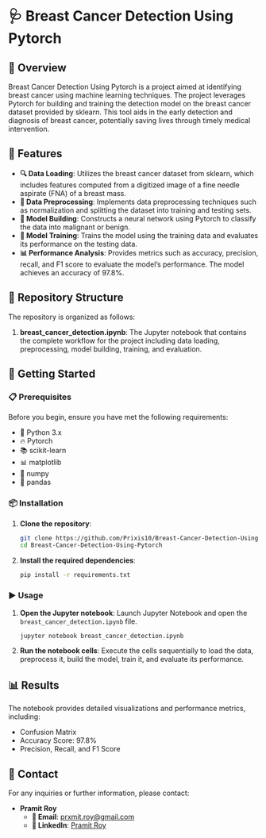# 🩺 Breast Cancer Detection Using Pytorch

## 📖 Overview
Breast Cancer Detection Using Pytorch is a project aimed at identifying breast cancer using machine learning techniques. The project leverages Pytorch for building and training the detection model on the breast cancer dataset provided by sklearn. This tool aids in the early detection and diagnosis of breast cancer, potentially saving lives through timely medical intervention.

## 🌟 Features
- **🔍 Data Loading**: Utilizes the breast cancer dataset from sklearn, which includes features computed from a digitized image of a fine needle aspirate (FNA) of a breast mass.
- **🔢 Data Preprocessing**: Implements data preprocessing techniques such as normalization and splitting the dataset into training and testing sets.
- **🧠 Model Building**: Constructs a neural network using Pytorch to classify the data into malignant or benign.
- **🧪 Model Training**: Trains the model using the training data and evaluates its performance on the testing data.
- **📊 Performance Analysis**: Provides metrics such as accuracy, precision, recall, and F1 score to evaluate the model’s performance. The model achieves an accuracy of 97.8%.

## 📂 Repository Structure
The repository is organized as follows:

1. **breast_cancer_detection.ipynb**: The Jupyter notebook that contains the complete workflow for the project including data loading, preprocessing, model building, training, and evaluation.

## 🚀 Getting Started
### 📋 Prerequisites
Before you begin, ensure you have met the following requirements:
- 🐍 Python 3.x
- 🔥 Pytorch
- 📚 scikit-learn
- 📊 matplotlib
- 📐 numpy
- 🧮 pandas

### 📦 Installation
1. **Clone the repository**:
    ```sh
    git clone https://github.com/Prixis10/Breast-Cancer-Detection-Using-Pytorch.git
    cd Breast-Cancer-Detection-Using-Pytorch
    ```
2. **Install the required dependencies**:
    ```sh
    pip install -r requirements.txt
    ```

### ▶️ Usage
1. **Open the Jupyter notebook**: Launch Jupyter Notebook and open the `breast_cancer_detection.ipynb` file.
    ```sh
    jupyter notebook breast_cancer_detection.ipynb
    ```
2. **Run the notebook cells**: Execute the cells sequentially to load the data, preprocess it, build the model, train it, and evaluate its performance.

## 📊 Results
The notebook provides detailed visualizations and performance metrics, including:
- Confusion Matrix
- Accuracy Score: 97.8%
- Precision, Recall, and F1 Score

## 📧 Contact
For any inquiries or further information, please contact:
- **Pramit Roy**
  - **📧 Email**: [prxmit.roy@gmail.com](mailto:prxmit.roy@gmail.com)
  - **💼 LinkedIn**: [Pramit Roy](https://www.linkedin.com/in/prxmit)
